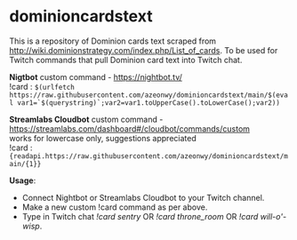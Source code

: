 # dominioncardstext


This is a repository of Dominion cards text scraped from http://wiki.dominionstrategy.com/index.php/List_of_cards. To be used for Twitch commands that pull Dominion card text into Twitch chat.

**Nigtbot** custom command - https://nightbot.tv/ <br>
!card : ```$(urlfetch https://raw.githubusercontent.com/azeonwy/dominioncardstext/main/$(eval var1=`$(querystring)`;var2=var1.toUpperCase().toLowerCase();var2))```

**Streamlabs Cloudbot** custom command - https://streamlabs.com/dashboard#/cloudbot/commands/custom <br>
works for lowercase only, suggestions appreciated<br>
!card : ```{readapi.https://raw.githubusercontent.com/azeonwy/dominioncardstext/main/{1}}```

**Usage**:
- Connect Nightbot or Streamlabs Cloudbot to your Twitch channel.
- Make a new custom !card command as per above.
- Type in Twitch chat _!card sentry_ OR _!card throne_room_ OR _!card will-o'-wisp_.

